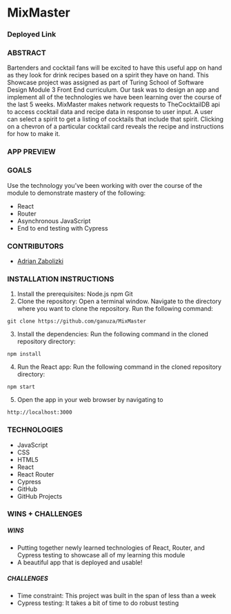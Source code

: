 # MixMaster

### Deployed Link


### **ABSTRACT**
Bartenders and cocktail fans will be excited to have this useful app on hand as they look for drink recipes based on a spirit they have on hand.
This Showcase project was assigned as part of Turing School of Software Design Module 3 Front End curriculum.  Our task was to design an app and implement all of the technologies we have been learning over the course of the last 5 weeks. MixMaster makes network requests to TheCocktailDB api to access cocktail data and recipe data in response to user input.  A user can select a spirit to get a listing of cocktails that include that spirit.  Clicking on a chevron of a particular cocktail card reveals the recipe and instructions for how to make it.

### **APP PREVIEW**	



### **GOALS**

Use the technology you’ve been working with over the course of the module to demonstrate mastery of the following:
- React
- Router
- Asynchronous JavaScript
- End to end testing with Cypress

### **CONTRIBUTORS**

- [Adrian Zabolizki](https://github.com/ganuza) 

### **INSTALLATION INSTRUCTIONS**

1. Install the prerequisites:
  Node.js
  npm
  Git
2. Clone the repository:
  Open a terminal window.
  Navigate to the directory where you want to clone the repository.
  Run the following command:
  ```
  git clone https://github.com/ganuza/MixMaster
  ```
3. Install the dependencies:
  Run the following command in the cloned repository directory:
  ```
  npm install
  ```
4. Run the React app:
  Run the following command in the cloned repository directory:
  ```
  npm start
  ```
5. Open the app in your web browser by navigating to 
  ```
  http://localhost:3000
  ```
### **TECHNOLOGIES**
- JavaScript
- CSS
- HTML5
- React
- React Router
- Cypress
- GitHub
- GitHub Projects

### **WINS + CHALLENGES**

##### WINS
- Putting together newly learned technologies of React, Router, and Cypress testing to showcase all of my learning this module
- A beautiful app that is deployed and usable!

##### CHALLENGES
- Time constraint:  This project was built in the span of less than a week
- Cypress testing:  It takes a bit of time to do robust testing